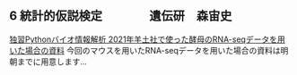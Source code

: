 ## 6 統計的仮説検定　　　　遺伝研　森宙史

[独習Pythonバイオ情報解析 2021年羊土社で使った酵母のRNA-seqデータを用いた場合の資料](https://github.com/genome-sci/python_bioinfo_2022/blob/master/6/StatisticalHypothesisTesting2022.ipynb)
今回のマウスを用いたRNA-seqデータを用いた場合の資料は明朝までに用意します…
